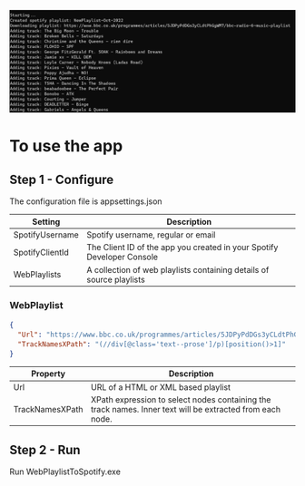 ![App Screenshot](AppScreenshot.png)

# To use the app

## Step 1 - Configure

The configuration file is appsettings.json

|Setting|Description|
|-------|-----------|
|SpotifyUsername|Spotify username, regular or email|
|SpotifyClientId|The Client ID of the app you created in your Spotify Developer Console|
|WebPlaylists|A collection of web playlists containing details of source playlists|

### WebPlaylist

```json
{
  "Url": "https://www.bbc.co.uk/programmes/articles/5JDPyPdDGs3yCLdtPhGgWM7/bbc-radio-6-music-playlist",
  "TrackNamesXPath": "(//div[@class='text--prose']/p)[position()>1]"
}
```
|Property|Description|
|-------|-----------|
|Url|URL of a HTML or XML based playlist|
|TrackNamesXPath|XPath expression to select nodes containing the track names. Inner text will be extracted from each node.|

## Step 2 - Run

Run WebPlaylistToSpotify.exe


